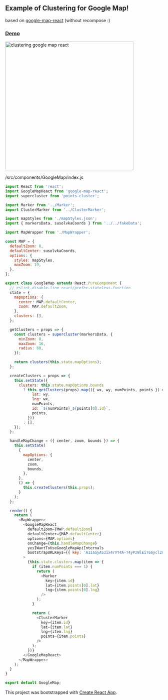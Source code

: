 
## Example of Clustering for Google Map!

based on [google-map-react](https://github.com/istarkov/google-map-react) (without recompose :)

### [Demo](https://tim152.github.io/clustering-google-map-react/)
<img src="https://github.com/Tim152/clustering-google-map-react/blob/master/public/demo.png" alt="clustering google map react" width="410">

/src/components/GoogleMap/index.js
```javascript
import React from 'react';
import GoogleMapReact from 'google-map-react';
import supercluster from 'points-cluster';

import Marker from '../Marker';
import ClusterMarker from '../ClusterMarker';

import mapStyles from './mapStyles.json';
import { markersData, susolvkaCoords } from '../../fakeData';

import MapWrapper from './MapWrapper';

const MAP = {
  defaultZoom: 8,
  defaultCenter: susolvkaCoords,
  options: {
    styles: mapStyles,
    maxZoom: 19,
  },
};

export class GoogleMap extends React.PureComponent {
  // eslint-disable-line react/prefer-stateless-function
  state = {
    mapOptions: {
      center: MAP.defaultCenter,
      zoom: MAP.defaultZoom,
    },
    clusters: [],
  };

  getClusters = props => {
    const clusters = supercluster(markersData, {
      minZoom: 0,
      maxZoom: 16,
      radius: 60,
    });

    return clusters(this.state.mapOptions);
  };

  createClusters = props => {
    this.setState({
      clusters: this.state.mapOptions.bounds
        ? this.getClusters(props).map(({ wx, wy, numPoints, points }) => ({
            lat: wy,
            lng: wx,
            numPoints,
            id: `${numPoints}_${points[0].id}`,
            points,
          }))
        : [],
    });
  };

  handleMapChange = ({ center, zoom, bounds }) => {
    this.setState(
      {
        mapOptions: {
          center,
          zoom,
          bounds,
        },
      },
      () => {
        this.createClusters(this.props);
      }
    );
  };

  render() {
    return (
      <MapWrapper>
        <GoogleMapReact
          defaultZoom={MAP.defaultZoom}
          defaultCenter={MAP.defaultCenter}
          options={MAP.options}
          onChange={this.handleMapChange}
          yesIWantToUseGoogleMapApiInternals
          bootstrapURLKeys={{ key: 'AIzaSyAS3ix4rVY4A-T4yPzWlEi766ycl2mY818' }}
        >
          {this.state.clusters.map(item => {
            if (item.numPoints === 1) {
              return (
                <Marker
                  key={item.id}
                  lat={item.points[0].lat}
                  lng={item.points[0].lng}
                />
              );
            }

            return (
              <ClusterMarker
                key={item.id}
                lat={item.lat}
                lng={item.lng}
                points={item.points}
              />
            );
          })}
        </GoogleMapReact>
      </MapWrapper>
    );
  }
}

export default GoogleMap;
```
This project was bootstrapped with [Create React App](https://github.com/facebookincubator/create-react-app).

